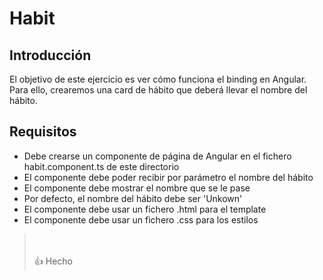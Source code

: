 # Habit

## Introducción

El objetivo de este ejercicio es ver cómo funciona el binding en Angular. Para ello, crearemos una card de hábito que deberá llevar el nombre del
hábito.

## Requisitos

- Debe crearse un componente de página de Angular en el fichero habit.component.ts de este directorio
- El componente debe poder recibir por parámetro el nombre del hábito
- El componente debe mostrar el nombre que se le pase
- Por defecto, el nombre del hábito debe ser 'Unkown'
- El componente debe usar un fichero .html para el template
- El componente debe usar un fichero .css para los estilos

> <br/>
> <br/>
> 👍 Hecho
